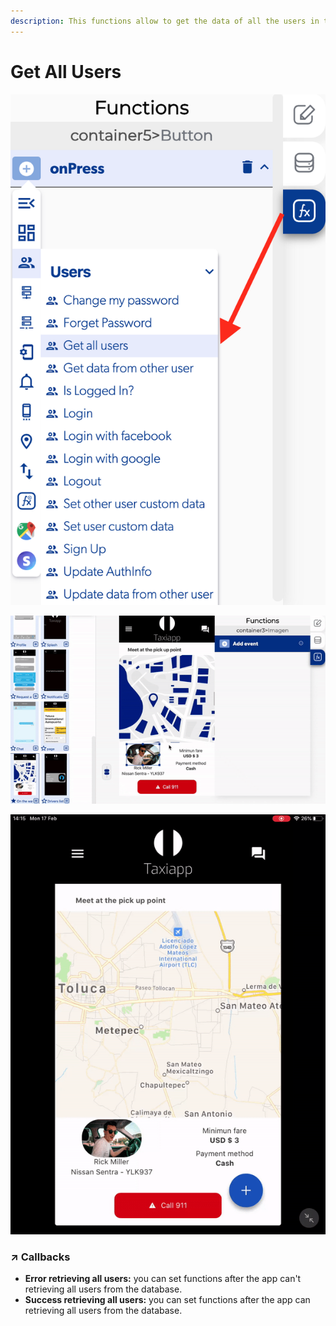 ```yaml
---
description: This functions allow to get the data of all the users in the data base.
---
```


# Get All Users

![](../../../.gitbook/assets/captura-de-pantalla-2020-02-10-a-la-s-10.36.11.png)

![](../../../.gitbook/assets/ezgif.com-video-to-gif-10.gif)

![](../../../.gitbook/assets/ezgif.com-video-to-gif-11.gif)



### ↗ Callbacks <a id="entry-vars"></a>

* **Error retrieving all users:** you can set functions after the app can't retrieving all users from the database.
* **Success retrieving all users:** you can set functions after the app can retrieving all users from the database.

